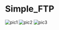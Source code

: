 # Simple_FTP
  
  
![pic1](./pics/1.png "pic1")
![pic2](./pics/2.png "pic2")
![pic3](./pics/3.png "pic3")